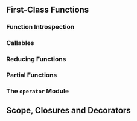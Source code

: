 ## First-Class Functions
### Function Introspection


### Callables


### Reducing Functions


### Partial Functions


### The `operator` Module


## Scope, Closures and Decorators
